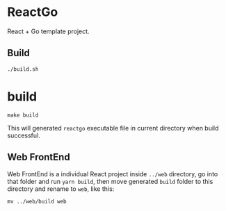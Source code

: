 # ReactGo

React + Go template project.

## Build

```
./build.sh
```
# build

```
make build
```

This will generated `reactgo` executable file in current directory
when build successful.

## Web FrontEnd

Web FrontEnd is a individual React project inside `../web` directory,
go into that folder and run `yarn build`, then move generated `build`
folder to this directory and rename to `web`, like this:

```
mv ../web/build web
```
